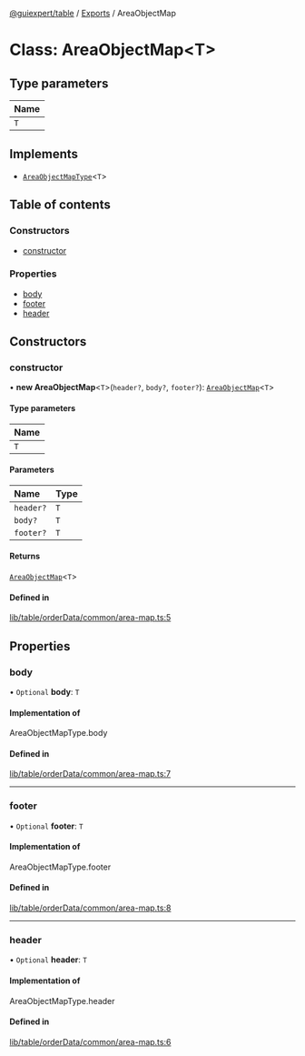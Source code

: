 [@guiexpert/table](../README.md) / [Exports](../modules.md) / AreaObjectMap

# Class: AreaObjectMap\<T\>

## Type parameters

| Name |
| :------ |
| `T` |

## Implements

- [`AreaObjectMapType`](../modules.md#areaobjectmaptype)\<`T`\>

## Table of contents

### Constructors

- [constructor](AreaObjectMap.md#constructor)

### Properties

- [body](AreaObjectMap.md#body)
- [footer](AreaObjectMap.md#footer)
- [header](AreaObjectMap.md#header)

## Constructors

### constructor

• **new AreaObjectMap**\<`T`\>(`header?`, `body?`, `footer?`): [`AreaObjectMap`](AreaObjectMap.md)\<`T`\>

#### Type parameters

| Name |
| :------ |
| `T` |

#### Parameters

| Name | Type |
| :------ | :------ |
| `header?` | `T` |
| `body?` | `T` |
| `footer?` | `T` |

#### Returns

[`AreaObjectMap`](AreaObjectMap.md)\<`T`\>

#### Defined in

[lib/table/orderData/common/area-map.ts:5](https://github.com/guiexperttable/ge-table/blob/65d38fc/libs/table/src/lib/table/orderData/common/area-map.ts#L5)

## Properties

### body

• `Optional` **body**: `T`

#### Implementation of

AreaObjectMapType.body

#### Defined in

[lib/table/orderData/common/area-map.ts:7](https://github.com/guiexperttable/ge-table/blob/65d38fc/libs/table/src/lib/table/orderData/common/area-map.ts#L7)

___

### footer

• `Optional` **footer**: `T`

#### Implementation of

AreaObjectMapType.footer

#### Defined in

[lib/table/orderData/common/area-map.ts:8](https://github.com/guiexperttable/ge-table/blob/65d38fc/libs/table/src/lib/table/orderData/common/area-map.ts#L8)

___

### header

• `Optional` **header**: `T`

#### Implementation of

AreaObjectMapType.header

#### Defined in

[lib/table/orderData/common/area-map.ts:6](https://github.com/guiexperttable/ge-table/blob/65d38fc/libs/table/src/lib/table/orderData/common/area-map.ts#L6)
